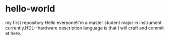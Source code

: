# hello-world
my first repository
Hello everyone!I'm a master student major in instrument currently.HDL--hardware description language is that I will craft and commit at here.
